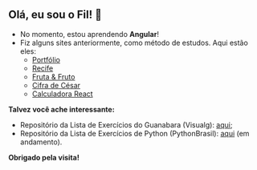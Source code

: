 ## Olá, eu sou o Fil! 👋

 - No momento, estou aprendendo **Angular**!
 - Fiz alguns sites anteriormente, como método de estudos. Aqui estão eles:
	 - [Portfólio](https://azoubelf.github.io/portfolio/)
	 - [Recife](https://azoubelf.github.io/recife/)
	 - [Fruta & Fruto](https://azoubelf.github.io/frutas/)
	 - [Cifra de César](https://azoubelf.github.io/cifra_cesar/)
	 - [Calculadora React](https://loquacious-mandazi-6aaffb.netlify.app/)

**Talvez você ache interessante:**
- Repositório da Lista de Exercícios do Guanabara (Visualg): [aqui](https://github.com/azoubelf/Exercicios_Algoritmos_Guanabara);
- Repositório da Lista de Exercícios de Python (PythonBrasil): [aqui](https://github.com/azoubelf/lista_exercicios_python) (em andamento).

**Obrigado pela visita!** 
